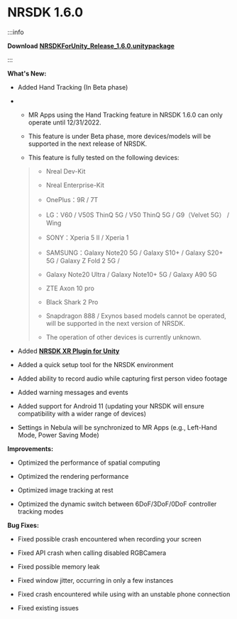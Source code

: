 # NRSDK 1.6.0

:::info

**Download** [**NRSDKForUnity_Release_1.6.0.unitypackage**](https://nreal-public.oss-us-west-1.aliyuncs.com/download/NRSDKForUnityAndroid_Release_1.6.0.unitypackage)

:::

**What's New:**


- Added Hand Tracking (In Beta phase)


- - MR Apps using the Hand Tracking feature in NRSDK 1.6.0 can only operate until 12/31/2022.

  - This feature is under Beta phase, more devices/models will be supported in the next release of NRSDK.

  - This feature is fully tested on the following devices:

  
  > - Nreal Dev-Kit
  >
  > - Nreal Enterprise-Kit
  >
  > - OnePlus：9R / 7T
  >
  > - LG：V60 / V50S ThinQ 5G / V50 ThinQ 5G / G9（Velvet 5G） / Wing
  >
  > - SONY：Xperia 5 II / Xperia 1
  >
  > - SAMSUNG：Galaxy Note20 5G / Galaxy S10+ / Galaxy S20+ 5G / Galaxy Z Fold 2 5G /
  >
  > - Galaxy Note20 Ultra / Galaxy Note10+ 5G / Galaxy A90 5G
  >
  > - ZTE Axon 10 pro
  >
  > - Black Shark 2 Pro
  >
  > - Snapdragon 888 / Exynos based models cannot be operated, will be supported in the next version of NRSDK.
  >
  > - The operation of other devices is currently unknown.
  >


- Added [**NRSDK XR Plugin for Unity**](https://app.gitbook.com/o/n9Gz0qLyZFcBAT9F8hDM/s/yXoV7SMVFQhr75lOIoQv/nrsdk-fundamentals/release-note/nrsdk-1.6.0)


- Added a quick setup tool for the NRSDK environment


- Added ability to record audio while capturing first person video footage


- Added warning messages and events


- Added support for Android 11 (updating your NRSDK will ensure compatibility with a wider range of devices)


- Settings in Nebula will be synchronized to MR Apps (e.g., Left-Hand Mode, Power Saving Mode)

**Improvements:**


- Optimized the performance of spatial computing


- Optimized the rendering performance


- Optimized image tracking at rest


- Optimized the dynamic switch between 6DoF/3DoF/0DoF controller tracking modes

**Bug Fixes:**


- Fixed possible crash encountered when recording your screen


- Fixed API crash when calling disabled RGBCamera


- Fixed possible memory leak


- Fixed window jitter, occurring in only a few instances


- Fixed crash encountered while using with an unstable phone connection


- Fixed existing issues
